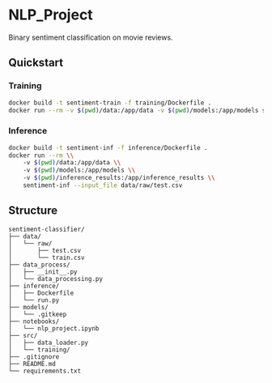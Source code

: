 # NLP_Project

Binary sentiment classification on movie reviews.

## Quickstart

### Training

```bash
docker build -t sentiment-train -f training/Dockerfile .
docker run --rm -v $(pwd)/data:/app/data -v $(pwd)/models:/app/models sentiment-train
```

### Inference

```bash
docker build -t sentiment-inf -f inference/Dockerfile .
docker run --rm \\
    -v $(pwd)/data:/app/data \\
    -v $(pwd)/models:/app/models \\
    -v $(pwd)/inference_results:/app/inference_results \\
    sentiment-inf --input_file data/raw/test.csv
```

## Structure

```
sentiment-classifier/
├── data/
│   └── raw/
│       ├── test.csv
│       └── train.csv
├── data_process/
│   ├── __init__.py
│   └── data_processing.py
├── inference/
│   ├── Dockerfile
│   └── run.py
├── models/
│   └── .gitkeep
├── notebooks/
│   └── nlp_project.ipynb
├── src/
│   ├── data_loader.py
│   └── training/
├── .gitignore
├── README.md
└── requirements.txt

```
